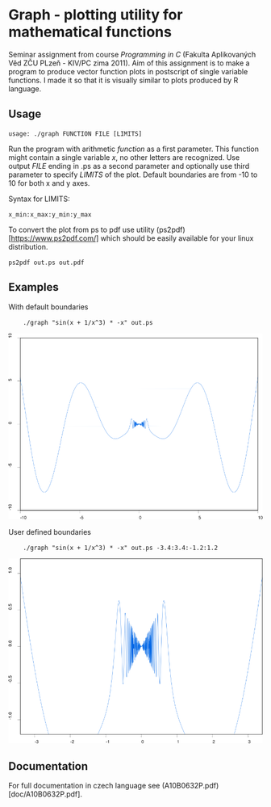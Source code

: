 # Graph - plotting utility for mathematical functions

Seminar assignment from course *Programming in C* (Fakulta Aplikovaných Věd ZČU
PLzeň - KIV/PC zima 2011). Aim of this assignment is to make a program to
produce vector function plots in postscript of single variable functions.  I
made it so that it is visually similar to plots produced by R language.

## Usage
```
usage: ./graph FUNCTION FILE [LIMITS]
```

Run the program with arithmetic *function* as a first parameter. This function
might contain a single variable *x*, no other letters are recognized. Use
output *FILE* ending in .ps as a second parameter and optionally use third
parameter to specify *LIMITS* of the plot. Default boundaries are from -10 to
10 for both x and y axes.

Syntax for LIMITS:
```
x_min:x_max:y_min:y_max
```

To convert the plot from ps to pdf use utility
(ps2pdf)[https://www.ps2pdf.com/] which should be easily available for your
linux distribution.

```
ps2pdf out.ps out.pdf
```


## Examples

With default boundaries
```
    ./graph "sin(x + 1/x^3) * -x" out.ps
```

![sin(x + 1/x^3) * -x with x in range -10 to 10](pics/ex1.png)

User defined boundaries
```
    ./graph "sin(x + 1/x^3) * -x" out.ps -3.4:3.4:-1.2:1.2
```

![sin(x + 1/x^3) * -x with x in range -3.4 to 3.4](pics/ex2.png)

## Documentation
For full documentation in czech language see (A10B0632P.pdf)[doc/A10B0632P.pdf].

